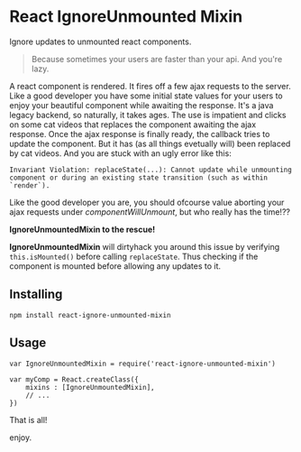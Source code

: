 # React IgnoreUnmounted Mixin

Ignore updates to unmounted react components.

> Because sometimes your users are faster than your api. And you're lazy.

A react component is rendered. It fires off a few ajax requests to the server. Like a good developer you have some initial state values for your users to enjoy your beautiful component while awaiting the response. It's a java legacy backend, so naturally, it takes ages. The use is impatient and clicks on some cat videos that replaces the component awaiting the ajax response. Once the ajax response is finally ready, the callback tries to update the component. But it has (as all things evetually will) been replaced by cat videos. And you are stuck with an ugly error like this:

    Invariant Violation: replaceState(...): Cannot update while unmounting component or during an existing state transition (such as within `render`).

Like the good developer you are, you should ofcourse value aborting your ajax requests under *componentWillUnmount*, but who really has the time!??

**IgnoreUnmountedMixin to the rescue!**

**IgnoreUnmountedMixin** will dirtyhack you around this issue by verifying <code>this.isMounted()</code> before calling <code>replaceState</code>. Thus checking if the component is mounted before allowing any updates to it.

## Installing

    npm install react-ignore-unmounted-mixin

## Usage

    var IgnoreUnmountedMixin = require('react-ignore-unmounted-mixin')

    var myComp = React.createClass({
        mixins : [IgnoreUnmountedMixin],
        // ...
    })

That is all!

enjoy.